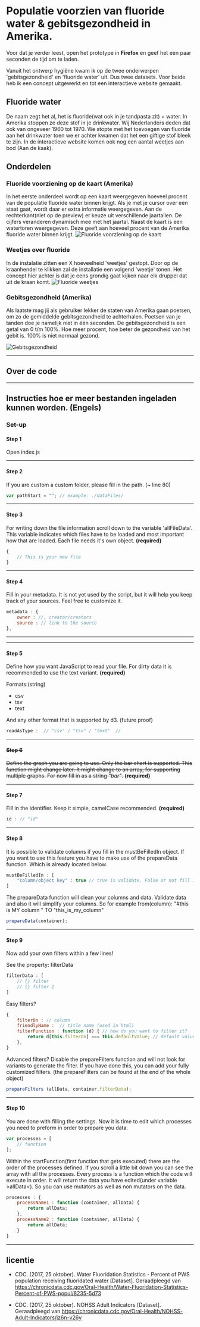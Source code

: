 # Populatie voorzien van fluoride water & gebitsgezondheid in Amerika.

Voor dat je verder leest, open het prototype in __Firefox__ en geef het een paar seconden de tijd om te laden.

Vanuit het ontwerp hygiëne kwam ik op de twee onderwerpen 'gebitsgezondheid' en 'fluoride water' uit. Dus twee datasets. Voor beide heb ik een concept uitgewerkt en tot een interactieve website gemaakt. 

## Fluoride water
De naam zegt het al, het is fluoride(wat ook in je tandpasta zit) + water. In Amerika stoppen ze deze stof in je drinkwater. Wij Nederlanders deden dat ook van ongeveer 1960 tot 1970. We stopte met het toevoegen van fluoride aan het drinkwater toen we er achter kwamen dat het een giftige stof bleek te zijn. In de interactieve website komen ook nog een aantal weetjes aan bod (Aan de kaak).



## Onderdelen

### Fluoride voorziening op de kaart (Amerika)
In het eerste onderdeel wordt op een kaart weergegeven hoeveel procent van de populatie fluoride water binnen krijgt. Als je met je cursor over een staat gaat, wordt daar er extra informatie weergegeven. Aan de rechterkant(niet op de preview) er keuze uit verschillende jaartallen. De cijfers veranderen dynamisch mee met het jaartal. Naast de kaart is een watertoren weergegeven. Deze geeft aan hoeveel procent van de Amerika fluoride water binnen krijgt.
![Fluoride voorziening op de kaart](preview1.png)

### Weetjes over fluoride
In de instalatie zitten een X hoeveelheid 'weetjes' gestopt. Door op de kraanhendel te klikken zal de installatie een volgend 'weetje' tonen. Het concept hier achter is dat je eens grondig gaat kijken naar elk druppel dat uit de kraan komt.
![Fluoride weetjes](preview2.png)

### Gebitsgezondheid (Amerika)
Als laatste mag jij als gebruiker lekker de staten van Amerika gaan poetsen, om zo de gemiddelde gebitsgezondheid te achterhalen. Poetsen van je tanden doe je namelijk niet in één seconden. De gebitsgezondheid is een getal van 0 t/m 100%. Hoe meer procent, hoe beter de gezondheid van het gebit is. 100% is niet normaal gezond.

![Gebitsgezondheid](preview3.png)

---



## Over de code



---

## Instructies hoe er meer bestanden ingeladen kunnen worden. (Engels)

### Set-up

#### Step 1
Open index.js

---


#### Step 2
If you are custom a custom folder, please fill in the path. (~ line 80)

``` javaScript
var pathStart = ""; // example: ./dataFiles/
```
---


#### Step 3

For writing down the file information scroll down to the variable 'allFileData'. This variable indicates which files have to be loaded and most important how that are loaded. Each file needs it's own object. **(required)**

``` javascript 
{
    // This is your new file
}
```
---


#### Step 4

Fill in your metadata. It is not yet used by the script, but it will help you keep track of your sources. Feel free to customize it.

``` javascript
metadata : {
    owner : //, creator/creators
    source : // link to the source
},
```
---

---

#### Step 5

Define how you want JavaScript to read your file. For dirty data it is recommended to use the text variant. **(required)**

Formats:(string)
* csv
* tsv
* text

And any other format that is supported by d3. (future proof)

``` javaScript
readAsType :  // "csv" / "tsv" / "text"  //
```
---

#### ~~Step 6~~

~~Define the graph you are going to use. Only the bar chart is supported. This function might change later. It might change to an array, for supporting multiple graphs. For now fill in as a string _"bar"_. **(required)**~~

---

#### Step 7

Fill in the identifier. Keep it simple, camelCase recommended. **(required)**
``` javaScript
id : // "id"
```
---

#### Step 8
It is possible to validate columns if you fill in the mustBeFilledIn object.
If you want to use this feature you have to make use of the prepareData function. Which is already located below. 

``` javascript
mustBeFilledIn : [
    "column/object key" : true // true is validate. False or not fill in is not validate
]
```

The prepareData function will clean your columns and data. Validate data and also it will simplify your columns. So for example from(column): "#this is MY column " TO "this_is_my_column"

``` javascript
prepareData(container);
```
---

#### Step 9

Now add your own filters within a few lines!

See the property: filterData
``` javascript
filterData : [
    // {} filter
    // {} filter 2
]
```

Easy filters?
``` javascript
{
    filterOn : // column
    friendlyName :  // title name (used in html)
    filterFunction : function (d) { // how do you want to filter it?
        return d[this.filterOn] === this.defaultValue; // default value will be generated
    },
}
```

Advanced filters? 
Disable the prepareFilters function and will not look for variants to generate the filter. If you have done this, you can add your fully customized filters. (the prepareFilters can be found at the end of the whole object)

``` javascript
prepareFilters (allData, container.filterData);
```
---

#### Step 10
You are done with filling the settings. Now it is time to edit which processes you need to preform in order to prepare you data.

``` javascript
var processes = [
    // function
];
```

Within the startFunction(first function that gets executed) there are the order of the processes defined. If you scroll a little bit down you can see the array with all the processes. Every process is a function which the code will execute in order. It will return the data you have edited(under variable >allData<). So you can use mutators as well as non mutators on the data.

``` javascript
processes : {
    processName1 : function (container, allData) {
        return allData;
    },
    processName2 : function (container, allData) {
        return allData;
    }
}
```


---

## licentie

* CDC. (2017, 25 oktober). Water Fluoridation Statistics - Percent of PWS population receiving fluoridated water [Dataset]. Geraadpleegd van https://chronicdata.cdc.gov/Oral-Health/Water-Fluoridation-Statistics-Percent-of-PWS-popul/8235-5d73

* CDC. (2017, 25 oktober). NOHSS Adult Indicators [Dataset]. Geraadpleegd van https://chronicdata.cdc.gov/Oral-Health/NOHSS-Adult-Indicators/jz6n-v26y
